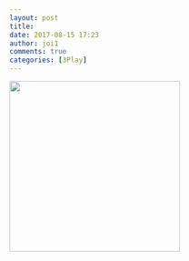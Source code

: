 ```yaml
---
layout: post
title: 
date: 2017-08-15 17:23
author: joi1
comments: true
categories: [3Play]
---
```

<img class="alignnone size-medium wp-image-1520" src="https://233b1d13b450eb6b33b4-ac2a33202ef9b63045cbb3afca178df8.ssl.cf1.rackcdn.com/2015/10/NEWTEK-IGN-STILL-24-300x300.jpg" alt="" width="300" height="300" />
